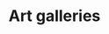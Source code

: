 ---
title: Art galleries
longTitle: 'Art galleries'
tags:
- gccommon
narrowerTerm:
- "[[Cultural institutions]]"
relatedTerm:
- "[[Visual arts Museums Art exhibitions]]"
---